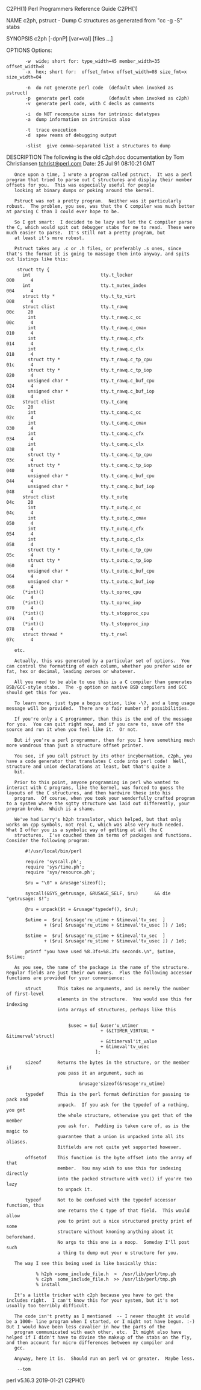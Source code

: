 C2PH(1)                                                                                Perl Programmers Reference Guide                                                                               C2PH(1)



NAME
       c2ph, pstruct - Dump C structures as generated from "cc -g -S" stabs

SYNOPSIS
           c2ph [-dpnP] [var=val] [files ...]

   OPTIONS
           Options:

           -w  wide; short for: type_width=45 member_width=35 offset_width=8
           -x  hex; short for:  offset_fmt=x offset_width=08 size_fmt=x size_width=04

           -n  do not generate perl code  (default when invoked as pstruct)
           -p  generate perl code         (default when invoked as c2ph)
           -v  generate perl code, with C decls as comments

           -i  do NOT recompute sizes for intrinsic datatypes
           -a  dump information on intrinsics also

           -t  trace execution
           -d  spew reams of debugging output

           -slist  give comma-separated list a structures to dump

DESCRIPTION
       The following is the old c2ph.doc documentation by Tom Christiansen <tchrist@perl.com> Date: 25 Jul 91 08:10:21 GMT

       Once upon a time, I wrote a program called pstruct.  It was a perl program that tried to parse out C structures and display their member offsets for you.  This was especially useful for people
       looking at binary dumps or poking around the kernel.

       Pstruct was not a pretty program.  Neither was it particularly robust.  The problem, you see, was that the C compiler was much better at parsing C than I could ever hope to be.

       So I got smart:  I decided to be lazy and let the C compiler parse the C, which would spit out debugger stabs for me to read.  These were much easier to parse.  It's still not a pretty program, but
       at least it's more robust.

       Pstruct takes any .c or .h files, or preferably .s ones, since that's the format it is going to massage them into anyway, and spits out listings like this:

        struct tty {
          int                          tty.t_locker                         000      4
          int                          tty.t_mutex_index                    004      4
          struct tty *                 tty.t_tp_virt                        008      4
          struct clist                 tty.t_rawq                           00c     20
            int                        tty.t_rawq.c_cc                      00c      4
            int                        tty.t_rawq.c_cmax                    010      4
            int                        tty.t_rawq.c_cfx                     014      4
            int                        tty.t_rawq.c_clx                     018      4
            struct tty *               tty.t_rawq.c_tp_cpu                  01c      4
            struct tty *               tty.t_rawq.c_tp_iop                  020      4
            unsigned char *            tty.t_rawq.c_buf_cpu                 024      4
            unsigned char *            tty.t_rawq.c_buf_iop                 028      4
          struct clist                 tty.t_canq                           02c     20
            int                        tty.t_canq.c_cc                      02c      4
            int                        tty.t_canq.c_cmax                    030      4
            int                        tty.t_canq.c_cfx                     034      4
            int                        tty.t_canq.c_clx                     038      4
            struct tty *               tty.t_canq.c_tp_cpu                  03c      4
            struct tty *               tty.t_canq.c_tp_iop                  040      4
            unsigned char *            tty.t_canq.c_buf_cpu                 044      4
            unsigned char *            tty.t_canq.c_buf_iop                 048      4
          struct clist                 tty.t_outq                           04c     20
            int                        tty.t_outq.c_cc                      04c      4
            int                        tty.t_outq.c_cmax                    050      4
            int                        tty.t_outq.c_cfx                     054      4
            int                        tty.t_outq.c_clx                     058      4
            struct tty *               tty.t_outq.c_tp_cpu                  05c      4
            struct tty *               tty.t_outq.c_tp_iop                  060      4
            unsigned char *            tty.t_outq.c_buf_cpu                 064      4
            unsigned char *            tty.t_outq.c_buf_iop                 068      4
          (*int)()                     tty.t_oproc_cpu                      06c      4
          (*int)()                     tty.t_oproc_iop                      070      4
          (*int)()                     tty.t_stopproc_cpu                   074      4
          (*int)()                     tty.t_stopproc_iop                   078      4
          struct thread *              tty.t_rsel                           07c      4

       etc.

       Actually, this was generated by a particular set of options.  You can control the formatting of each column, whether you prefer wide or fat, hex or decimal, leading zeroes or whatever.

       All you need to be able to use this is a C compiler than generates BSD/GCC-style stabs.  The -g option on native BSD compilers and GCC should get this for you.

       To learn more, just type a bogus option, like -\?, and a long usage message will be provided.  There are a fair number of possibilities.

       If you're only a C programmer, than this is the end of the message for you.  You can quit right now, and if you care to, save off the source and run it when you feel like it.  Or not.

       But if you're a perl programmer, then for you I have something much more wondrous than just a structure offset printer.

       You see, if you call pstruct by its other incybernation, c2ph, you have a code generator that translates C code into perl code!  Well, structure and union declarations at least, but that's quite a
       bit.

       Prior to this point, anyone programming in perl who wanted to interact with C programs, like the kernel, was forced to guess the layouts of the C structures, and then hardwire these into his
       program.  Of course, when you took your wonderfully crafted program to a system where the sgtty structure was laid out differently, your program broke.  Which is a shame.

       We've had Larry's h2ph translator, which helped, but that only works on cpp symbols, not real C, which was also very much needed.  What I offer you is a symbolic way of getting at all the C
       structures.  I've couched them in terms of packages and functions.  Consider the following program:

           #!/usr/local/bin/perl

           require 'syscall.ph';
           require 'sys/time.ph';
           require 'sys/resource.ph';

           $ru = "\0" x &rusage'sizeof();

           syscall(&SYS_getrusage, &RUSAGE_SELF, $ru)      && die "getrusage: $!";

           @ru = unpack($t = &rusage'typedef(), $ru);

           $utime =  $ru[ &rusage'ru_utime + &timeval'tv_sec  ]
                  + ($ru[ &rusage'ru_utime + &timeval'tv_usec ]) / 1e6;

           $stime =  $ru[ &rusage'ru_stime + &timeval'tv_sec  ]
                  + ($ru[ &rusage'ru_stime + &timeval'tv_usec ]) / 1e6;

           printf "you have used %8.3fs+%8.3fu seconds.\n", $utime, $stime;

       As you see, the name of the package is the name of the structure.  Regular fields are just their own names.  Plus the following accessor functions are provided for your convenience:

           struct      This takes no arguments, and is merely the number of first-level
                       elements in the structure.  You would use this for indexing
                       into arrays of structures, perhaps like this


                           $usec = $u[ &user'u_utimer
                                       + (&ITIMER_VIRTUAL * &itimerval'struct)
                                       + &itimerval'it_value
                                       + &timeval'tv_usec
                                     ];

           sizeof      Returns the bytes in the structure, or the member if
                       you pass it an argument, such as

                               &rusage'sizeof(&rusage'ru_utime)

           typedef     This is the perl format definition for passing to pack and
                       unpack.  If you ask for the typedef of a nothing, you get
                       the whole structure, otherwise you get that of the member
                       you ask for.  Padding is taken care of, as is the magic to
                       guarantee that a union is unpacked into all its aliases.
                       Bitfields are not quite yet supported however.

           offsetof    This function is the byte offset into the array of that
                       member.  You may wish to use this for indexing directly
                       into the packed structure with vec() if you're too lazy
                       to unpack it.

           typeof      Not to be confused with the typedef accessor function, this
                       one returns the C type of that field.  This would allow
                       you to print out a nice structured pretty print of some
                       structure without knoning anything about it beforehand.
                       No args to this one is a noop.  Someday I'll post such
                       a thing to dump out your u structure for you.

       The way I see this being used is like basically this:

               % h2ph <some_include_file.h  >  /usr/lib/perl/tmp.ph
               % c2ph  some_include_file.h  >> /usr/lib/perl/tmp.ph
               % install

       It's a little tricker with c2ph because you have to get the includes right.  I can't know this for your system, but it's not usually too terribly difficult.

       The code isn't pretty as I mentioned  -- I never thought it would be a 1000- line program when I started, or I might not have begun. :-)  But I would have been less cavalier in how the parts of the
       program communicated with each other, etc.  It might also have helped if I didn't have to divine the makeup of the stabs on the fly, and then account for micro differences between my compiler and
       gcc.

       Anyway, here it is.  Should run on perl v4 or greater.  Maybe less.

        --tom



perl v5.16.3                                                                                      2019-01-21                                                                                          C2PH(1)
